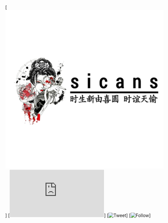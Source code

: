 [![alt tag](https://github.com/cantixcrew/s1cans/blob/master/img/1593113761752.png)]
[![Size](https://img.shields.io/github/size/cantixcrew/s1cans/README.md)]
[![Tweet](https://img.shields.io/twitter/url?style=social&url=https%3A%2F%2Ftwitter.com%2Fnenghaxor)]
[![Follow](https://img.shields.io/twitter/follow/nenghaxor?label=Follow&style=social)]
